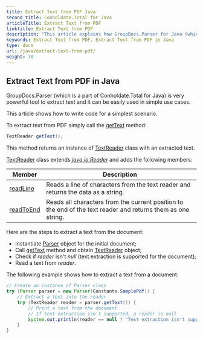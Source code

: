 ```yaml
---
title: Extract Text from PDF Java
second_title: Conholdate.Total for Java
articleTitle: Extract Text from PDF
linktitle: Extract Text from PDF
description: "This article explains how GroupDocs.Parser for Java (which is a part of Conholdate.Total for Java) extract text from PDF file."
keywords: Extract Text from PDF, Extract Text from PDF in Java
type: docs
url: /java/extract-text-from-pdf/
weight: 70
---
```


## Extract Text from PDF in Java

GroupDocs.Parser (which is a part of Conholdate.Total for Java) is very powerful tool to extract text and it can be easily used in simple use cases.

This article shows how to write code for a simplest scenario.

To extract text from PDF simply call the [getText](https://apireference.groupdocs.com/java/parser/com.groupdocs.parser/Parser#getText()) method:

```java
TextReader getText();
```

This method returns an instance of [TextReader](https://apireference.groupdocs.com/java/parser/com.groupdocs.parser.data/TextReader) class with an extracted text. 

[TextReader](https://apireference.groupdocs.com/java/parser/com.groupdocs.parser.data/TextReader) class extends [*java.io.Reader*](http://docs.oracle.com/javase/7/docs/api/java/io/Reader.html?is-external=true) and adds the following members:

| Member | Description |
| --- | --- |
| [readLine](https://apireference.groupdocs.com/java/parser/com.groupdocs.parser.data/TextReader#readLine()) | Reads a line of characters from the text reader and returns the data as a string. |
| [readToEnd](https://apireference.groupdocs.com/java/parser/com.groupdocs.parser.data/TextReader#readToEnd()) | Reads all characters from the current position to the end of the text reader and returns them as one string. |

Here are the steps to extract a text from the document:

*   Instantiate [Parser](https://apireference.groupdocs.com/java/parser/com.groupdocs.parser/Parser) object for the initial document;
*   Call [getText](https://apireference.groupdocs.com/java/parser/com.groupdocs.parser/Parser#getText()) method and obtain [TextReader](https://apireference.groupdocs.com/java/parser/com.groupdocs.parser.data/TextReader) object;
*   Check if *reader* isn't *null* (text extraction is supported for the document);
*   Read a text from *reader*.

The following example shows how to extract a text from a document:

```java
// Create an instance of Parser class
try (Parser parser = new Parser(Constants.SamplePdf)) {
    // Extract a text into the reader
    try (TextReader reader = parser.getText()) {
        // Print a text from the document
        // If text extraction isn't supported, a reader is null
        System.out.println(reader == null ? "Text extraction isn't supported" : reader.readToEnd());
    }
}
```












